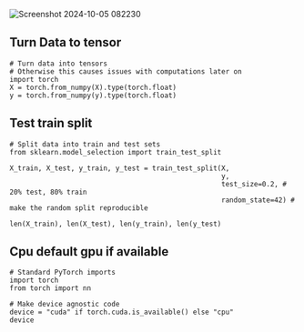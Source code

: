 
![Screenshot 2024-10-05 082230](https://github.com/user-attachments/assets/bac62a0c-50c5-4fc0-b41c-170f55b8c493)

## Turn Data to tensor
```
# Turn data into tensors
# Otherwise this causes issues with computations later on
import torch
X = torch.from_numpy(X).type(torch.float)
y = torch.from_numpy(y).type(torch.float)
```
## Test train split
```
# Split data into train and test sets
from sklearn.model_selection import train_test_split

X_train, X_test, y_train, y_test = train_test_split(X, 
                                                    y, 
                                                    test_size=0.2, # 20% test, 80% train
                                                    random_state=42) # make the random split reproducible

len(X_train), len(X_test), len(y_train), len(y_test)
```
## Cpu default gpu if available
```
# Standard PyTorch imports
import torch
from torch import nn

# Make device agnostic code
device = "cuda" if torch.cuda.is_available() else "cpu"
device
```
